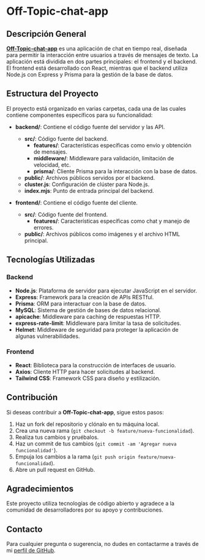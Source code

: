 # Off-Topic-chat-app

## Descripción General

**[Off-Topic-chat-app](https://off-topic-omega.vercel.app/)** es una aplicación de chat en tiempo real, diseñada para permitir la interacción entre usuarios a través de mensajes de texto. La aplicación está dividida en dos partes principales: el frontend y el backend. El frontend está desarrollado con React, mientras que el backend utiliza Node.js con Express y Prisma para la gestión de la base de datos.

## Estructura del Proyecto

El proyecto está organizado en varias carpetas, cada una de las cuales contiene componentes específicos para su funcionalidad:

- **backend/**: Contiene el código fuente del servidor y las API.
  - **src/**: Código fuente del backend.
    - **features/**: Características específicas como envío y obtención de mensajes.
    - **middleware/**: Middleware para validación, limitación de velocidad, etc.
    - **prisma/**: Cliente Prisma para la interacción con la base de datos.
  - **public/**: Archivos públicos servidos por el backend.
  - **cluster.js**: Configuración de clúster para Node.js.
  - **index.mjs**: Punto de entrada principal del backend.

- **frontend/**: Contiene el código fuente del cliente.
  - **src/**: Código fuente del frontend.
    - **features/**: Características específicas como chat y manejo de errores.
  - **public/**: Archivos públicos como imágenes y el archivo HTML principal.

## Tecnologías Utilizadas

### Backend

- **Node.js**: Plataforma de servidor para ejecutar JavaScript en el servidor.
- **Express**: Framework para la creación de APIs RESTful.
- **Prisma**: ORM para interactuar con la base de datos.
- **MySQL**: Sistema de gestión de bases de datos relacional.
- **apicache**: Middleware para caching de respuestas HTTP.
- **express-rate-limit**: Middleware para limitar la tasa de solicitudes.
- **Helmet**: Middleware de seguridad para proteger la aplicación de algunas vulnerabilidades.

### Frontend

- **React**: Biblioteca para la construcción de interfaces de usuario.
- **Axios**: Cliente HTTP para hacer solicitudes al backend.
- **Tailwind CSS**: Framework CSS para diseño y estilización.

## Contribución

Si deseas contribuir a **Off-Topic-chat-app**, sigue estos pasos:

1. Haz un fork del repositorio y clónalo en tu máquina local.
2. Crea una nueva rama (`git checkout -b feature/nueva-funcionalidad`).
3. Realiza tus cambios y pruébalos.
4. Haz un commit de tus cambios (`git commit -am 'Agregar nueva funcionalidad'`).
5. Empuja los cambios a la rama (`git push origin feature/nueva-funcionalidad`).
6. Abre un pull request en GitHub.

## Agradecimientos

Este proyecto utiliza tecnologías de código abierto y agradece a la comunidad de desarrolladores por su apoyo y contribuciones.

## Contacto

Para cualquier pregunta o sugerencia, no dudes en contactarme a través de mi [perfil de GitHub](https://github.com/BasiliscX).
